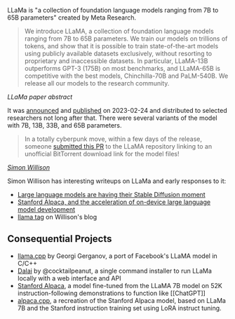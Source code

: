 LLaMa is "a collection of foundation language models ranging from 7B to 65B parameters" created by Meta Research. 

> We introduce LLaMA, a collection of foundation language models ranging from 7B to 65B parameters. We train our models on trillions of tokens, and show that it is possible to train state-of-the-art models using publicly available datasets exclusively, without resorting to proprietary and inaccessible datasets. In particular, LLaMA-13B outperforms GPT-3 (175B) on most benchmarks, and LLaMA-65B is competitive with the best models, Chinchilla-70B and PaLM-540B. We release all our models to the research community.

<cite>LLaMa paper abstract</cite>

It was [announced](https://ai.facebook.com/blog/large-language-model-llama-meta-ai/) and [published](https://research.facebook.com/publications/llama-open-and-efficient-foundation-language-models/) on 2023-02-24 and distributed to selected researchers not long after that.  There were several variants of the model with 7B, 13B, 33B, and 65B parameters.

> In a totally cyberpunk move, within a few days of the release, someone [submitted this PR](https://github.com/facebookresearch/llama/pull/73) to the LLaMA repository linking to an unofficial BitTorrent download link for the model files!

[<cite>Simon Willison</cite>](https://simonwillison.net/2023/Mar/11/llama/)

Simon Willison has interesting writeups on LLaMa and early responses to it:

- [Large language models are having their Stable Diffusion moment](https://simonwillison.net/2023/Mar/11/llama/)
- [Stanford Alpaca, and the acceleration of on-device large language model development](https://simonwillison.net/2023/Mar/13/alpaca/)
- [llama tag](https://simonwillison.net/tags/llama/) on Willison's blog

## Consequential Projects

- [llama.cpp](https://github.com/ggerganov/llama.cpp) by Georgi Gerganov, a port of Facebook's LLaMA model in C/C++
- [Dalai](https://github.com/cocktailpeanut/dalai) by @cocktailpeanut, a single command installer to run LLaMa locally with a web interface and API
- [Stanford Alpaca](https://crfm.stanford.edu/2023/03/13/alpaca.html), a model fine-tuned from the LLaMA 7B model on 52K instruction-following demonstrations to function like [[ChatGPT]]
- [alpaca.cpp](https://github.com/antimatter15/alpaca.cpp), a recreation of the Stanford Alpaca model, based on LLaMa 7B and the Stanford instruction training set using LoRA instruct tuning.

